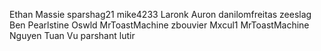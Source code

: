 Ethan Massie
sparshag21
mike4233
Laronk
Auron
danilomfreitas
zeeslag
Ben Pearlstine
Oswld
MrToastMachine
zbouvier
Mxcul1
MrToastMachine
Nguyen Tuan Vu
parshant
lutir
